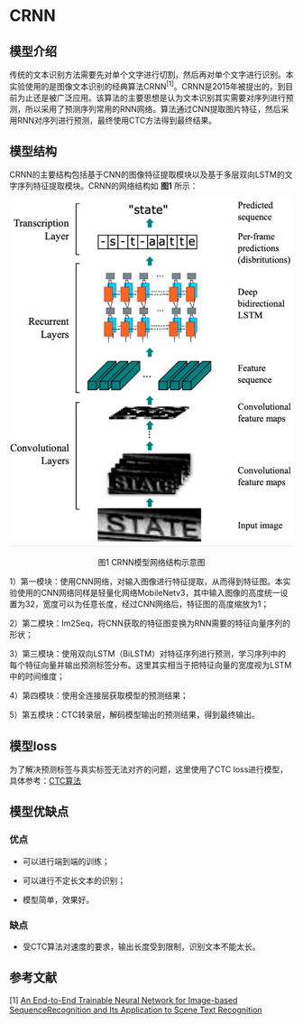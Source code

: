 # CRNN

## 模型介绍

传统的文本识别方法需要先对单个文字进行切割，然后再对单个文字进行识别。本实验使用的是图像文本识别的经典算法CRNN<sup>[1]</sup>。CRNN是2015年被提出的，到目前为止还是被广泛应用。该算法的主要思想是认为文本识别其实需要对序列进行预测，所以采用了预测序列常用的RNN网络。算法通过CNN提取图片特征，然后采用RNN对序列进行预测，最终使用CTC方法得到最终结果。

## 模型结构

CRNN的主要结构包括基于CNN的图像特征提取模块以及基于多层双向LSTM的文字序列特征提取模块。CRNN的网络结构如 **图1** 所示：

![](../../../../images/computer_vision/OCR/CRNN_1.png)

<center>图1 CRNN模型网络结构示意图</center>

1）第一模块：使用CNN网络，对输入图像进行特征提取，从而得到特征图。本实验使用的CNN网络同样是轻量化网络MobileNetv3，其中输入图像的高度统一设置为32，宽度可以为任意长度，经过CNN网络后，特征图的高度缩放为1；

2）第二模块：Im2Seq，将CNN获取的特征图变换为RNN需要的特征向量序列的形状；

3）第三模块：使用双向LSTM（BiLSTM）对特征序列进行预测，学习序列中的每个特征向量并输出预测标签分布。这里其实相当于把特征向量的宽度视为LSTM中的时间维度；

4）第四模块：使用全连接层获取模型的预测结果；

5）第五模块：CTC转录层，解码模型输出的预测结果，得到最终输出。

## 模型loss

为了解决预测标签与真实标签无法对齐的问题，这里使用了CTC loss进行模型，具体参考：[CTC算法](https://paddlepedia.readthedocs.io/en/latest/tutorials/deep_learning/loss_functions/CTC.html)

## 模型优缺点

### 优点

* 可以进行端到端的训练；

* 可以进行不定长文本的识别；

* 模型简单，效果好。

### 缺点

* 受CTC算法对速度的要求，输出长度受到限制，识别文本不能太长。

## 参考文献

[1] [An End-to-End Trainable Neural Network for Image-based SequenceRecognition and Its Application to Scene Text Recognition](https://arxiv.org/pdf/1507.05717v1.pdf)

